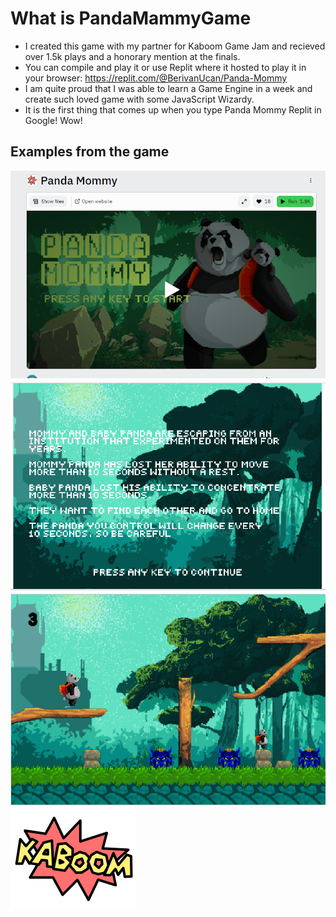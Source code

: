 # What is PandaMammyGame

- I created this game with my partner for Kaboom Game Jam and recieved over 1.5k plays and a honorary mention at the finals.
- You can compile and play it or use Replit where it hosted to play it in your browser: https://replit.com/@BerivanUcan/Panda-Mommy
- I am quite proud that I was able to learn a Game Engine in a week and create such loved game with some JavaScript Wizardy. 
- It is the first thing that comes up when you type Panda Mommy Replit in Google! Wow!


## Examples from the game

![Image](pandamomy.PNG)
![Image](2.PNG)
![Image](3.PNG)
![kaboom](learn/kaboom.png)

